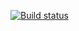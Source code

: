 [![Build status](https://ci.appveyor.com/api/projects/status/ygda20ftlbf5xocg?svg=true)](https://ci.appveyor.com/project/MargaritaIko/ajs4-test-task2)
